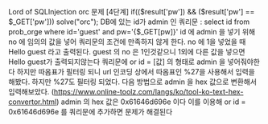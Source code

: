 Lord of SQLInjection 
orc 문제 [4단계]
if(($result['pw']) && ($result['pw'] == $_GET['pw'])) solve("orc"); 
DB에 있는 id가 admin 인 
쿼리문 : select id from prob_orge where id='guest' and pw='{$_GET[pw]}'
id 에 admin 을 넣기 위해 no 에 임의의 값을 넣어 쿼리문의 조건에 만족하지 않게 한다.
no 에 1을 넣었을 때 Hello guest 라고 출력된다.
guest 의 no 은 1인것같으니 1외에 다른 값을 넣으면
Hello guest가 출력되지않는다
쿼리문에 or id = [값] 의 형태로 admin 을 넣어줘야한다
하지만 따옴표가 필터링 되니 url 인코딩 상에서 따옴표인 %27을 사용해서 입력을 해봤다.
하지만 %27도 필터링 되었다. 
다음 방법으로 admin 을 hex 값으로 변환해서 입력해보았다. (https://www.online-toolz.com/langs/ko/tool-ko-text-hex-convertor.html)
admin 의 hex 값은 0x61646d696e 이다
이를 이용해 or id = 0x61646d696e 를 쿼리문에 추가하면
문제가 해결된다